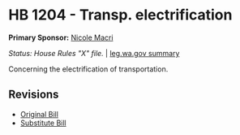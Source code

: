 # HB 1204 - Transp. electrification
**Primary Sponsor:** [Nicole Macri](/person/leg/nicole.macri.md)

*Status: House Rules "X" file.* | [leg.wa.gov summary](https://app.leg.wa.gov/billsummary?BillNumber=1204&Year=2021)

Concerning the electrification of transportation.

## Revisions
* [Original Bill](1/)
* [Substitute Bill](S/)